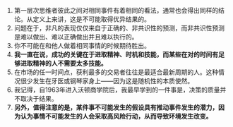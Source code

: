 1. 第一层次思维者彼此之间对相同事件有着相同的看法，通常也会得出同样的结论。从定义上来讲，这是不可能取得优异结果的。
1. 问题在于，非凡的表现仅仅来自于正确的、非共识性的预测，而非共识性预测是难以做出、难以正确做出并且难以执行的。
1. 你不可能在和他人做着相同事情的时候期待胜出。
1. **我一直在说，成功的关键在于进取精神、时机和技能，而某些在对的时间有足够进取精神的人不需要太多技能。**
1. 在市场的任一时间点，获利最多的交易者往往是最适合最新周期的人。这种情况很少发生在牙医或钢琴家身上——因为这是随机性的本质使然。
1. 我记得，自1963年进入沃顿商学院后，我最早学到的一件事是，决策的质量并不取决于结果。
1. **另外，值得注意的是，某件事不可能发生的假设具有推动事件发生的潜力，因为认为事情不可能发生的人会采取高风险行动，从而导致环境发生改变。**